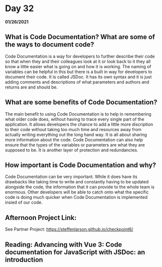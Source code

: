 # Day 32
__01/26/2021__

## What is Code Documentation? What are some of the ways to document code?

Code Documentation is a way for developers to further describe their code so that when they and their colleagues look at it or look back to it they all know a little easier what is going on and how it is working. The naming of variables can be helpful in this but there is a built in way for developers to document their code. It is called JSDoc. It has its own syntax and it is just adding comments and descriptions of what parameters and authors and returns are and should be.


## What are some benefits of Code Documentation?

The main benefit to using Code Documentation is to help in remembering what older code does, without having to trace every single part of the application. It allows developers the chance to add a little more discription to their code without taking too much time and resources away from actually writing everything out the long hand way. It is all about sharing more information about the code. Code Documentation can also help ensure that the types of the variables or parameters are what they are supposed to be. It is another layer of protection and redundancies.


## How important is Code Documentation and why?

Code Documentation can be very important. While it does have its drawbacks like taking time to write and constantly having to be updated alongside the code, the information that it can provide to the whole team is enormous. Other developers will be able to catch onto what the specific code is doing much quicker when Code Documentation is implemented insied of our code.


## Afternoon Project Link:

See Partner Project: https://steffenlarson.github.io/checkpoint6/


## Reading: Advancing with Vue 3: Code documentation for JavaScript with JSDoc: an introduction